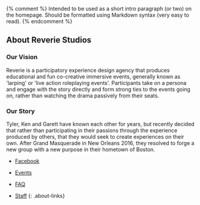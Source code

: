 {% comment %}
Intended to be used as a short intro paragraph (or two) on the homepage.
Should be formatted using Markdown syntax (very easy to read).
{% endcomment %}

## About Reverie Studios

### Our Vision

Reverie is a participatory experience design agency that produces educational and fun co-creative immersive events, generally known as 'larping' or 'live action roleplaying events'. Participants take on a persona and engage with the story directly and form strong ties to the events going on, rather than watching the drama passively from their seats.

### Our Story

Tyler, Ken and Garett have known each other for years, but recently decided that rather than participating in their passions through the experience produced by others, that they would seek to create experiences on their own. After Grand Masquerade in New Orleans 2016, they resolved to forge a new group with a new purpose in their hometown of Boston.

* [Facebook][fb]

* [Events][events]

* [FAQ][faq]

* [Staff][staff]
{: .about-links}

[fb]: https://www.facebook.com/reveriestudiosllc/
[events]: /events/schedule/
[faq]: /about/larp/
[staff]: /about/studio
